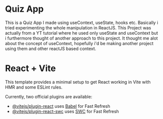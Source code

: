 # Quiz App

This is a Quiz App I made using useContext, useState, hooks etc. Basically i tried experimenting the whole manipulation in ReactJS. This Project was actually from a YT tutorial where he used only useState and useContext but i furthermore thought of another approach to this project. It thought me alot about the concept of useContext, hopefully i'd be making another project using them and other reactJS based context.



# React + Vite

This template provides a minimal setup to get React working in Vite with HMR and some ESLint rules.

Currently, two official plugins are available:

- [@vitejs/plugin-react](https://github.com/vitejs/vite-plugin-react/blob/main/packages/plugin-react/README.md) uses [Babel](https://babeljs.io/) for Fast Refresh
- [@vitejs/plugin-react-swc](https://github.com/vitejs/vite-plugin-react-swc) uses [SWC](https://swc.rs/) for Fast Refresh
